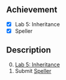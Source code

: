 ## Achievement

- [x] Lab 5: Inheritance
- [x] Speller

## Description

0. [Lab 5: Inheritance](https://cs50.harvard.edu/x/2022/labs/5/)
1. Submit [Speller](https://cs50.harvard.edu/x/2022/psets/5/speller/)

